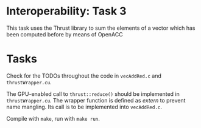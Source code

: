 # Interoperability: Task 3

This task uses the Thrust library to sum the elements of a vector which has been computed before by means of OpenACC

# Tasks

Check for the TODOs throughout the code in `vecAddRed.c` and `thrustWrapper.cu`.

The GPU-enabled call to `thrust::reduce()` should be implemented in `thrustWrapper.cu`. The wrapper function is defined as *extern* to prevent name mangling. Its call is to be implemented into `vecAddRed.c`.


Compile with `make`, run with `make run`.
